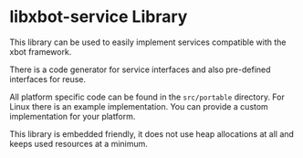 # libxbot-service Library

This library can be used to easily implement services compatible with the xbot framework.

There is a code generator for service interfaces and also pre-defined interfaces for reuse.

All platform specific code can be found in the `src/portable` directory. For Linux there is an example implementation.
You can provide a custom implementation for your platform.

This library is embedded friendly, it does not use heap allocations at all and keeps used resources at a minimum.

